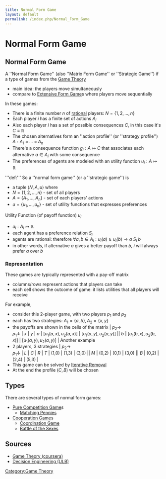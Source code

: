```yaml
---
title: Normal Form Game
layout: default
permalink: /index.php/Normal_Form_Game
---
```


# Normal Form Game

## Normal Form Game
A ''Normal Form Game'' (also ''Matrix Form Game'' or ''Strategic Game'') if a type of games from the [Game Theory](Game_Theory)
- main idea: the players move simultaneously
- compare to [Extensive Form Game](Extensive_Form_Game)s where players move sequentially 


In these games:
- There is a finite number $n$ of [rational](Rational_Behavior) players: $N = \{ 1, 2, ..., n \}$
- Each player $i$ has a finite set of actions $A_i$
- Also each player $i$ has a set of possible consequences $C$, in this case it's $C \equiv \mathbb{R}$
- The chosen alternatives form an ''action profile'' (or ''strategy profile'') $A: A_1 \times ... \times A_n$
- There's a consequence function $g_i: A \mapsto C$ that associates each alternative $a \in A_i$ with some consequence 
- The preferences of agents are modeled with an utility function $u_i: A \mapsto \mathbb{R}$


'''def:''' So a ''normal form game'' (or a ''strategic game'') is
- a tuple $\langle N, A, u \rangle$ where
- $N = \{ 1, 2, ..., n \}$ - set of all players 
- $A = \{A_1, ..., A_n\}$ - set of each players' actions 
- $u = \{u_1, ..., u_n\}$ - set of utility functions that expresses preferences

Utility Function (of payoff function) $u_i$
- $u_i: A_i \mapsto \mathbb{R}$
- each agent has a preference relation $S_i$ 
- agents are rational: therefore $\forall a,b \in A_i: u_i(a) \geqslant u_i(b) \Rightarrow a \ S_i \ b$
- in other words, if alternative $a$ gives a better payoff than $b$, $i$ will always prefer $a$ over $b$



### Representation
These games are typically represented with a pay-off matrix
- columns/rows represent actions that players can take 
- each cell shows the outcome of game: it lists utilities that all players will receive 

For example, 
- consider this 2-player game, with two players $p_1$ and $p_2$
- each has two strategies: $A_1 = \{a, b\}, A_2 = \{x, y\}$
- the payoffs are shown in the cells of the matrix
|   $p_2 \to$ <br> $p_1 \downarrow$  |  $x$  |  $y$  |   $a$   |  $[u_1(a,x), u_2(a,x)]$  |  $[u_1(a,y), u_2(a,y)]$  ||   $b$   |  $[u_1(b,x), u_2(b,x)]$  |  $[u_1(a,y), u_2(a,y)]$ |
Another example
- 2 players, 3 strategies 
|   $p_2 \to$ <br> $p_1 \downarrow$   |  $L$  |  $C$  |  $R$   |   $T$   |  (1,0)  |  (1,3)  |  (3,0) ||   $M$   |  (0,2)  |  (0,1)  |  (3,0) ||   $B$   |  (0,2)  |  (2,4)  |  (5,3) |
- This game can be solved by [Iterative Removal](Iterative_Removal)
- At the end the profile $(C, B)$ will be chosen


## Types
There are several types of normal form games:
- [Pure Competition Game](Pure_Competition_Game)s
  - [Matching Pennies](Matching_Pennies)
- [Cooperation Game](Cooperation_Game)s
  - [Coordination Game](Coordination_Game)
  - [Battle of the Sexes](Battle_of_the_Sexes)

## Sources
- [Game Theory (coursera)](Game_Theory_(coursera))
- [Decision Engineering (ULB)](Decision_Engineering_(ULB))

[Category:Game Theory](Category_Game_Theory)
